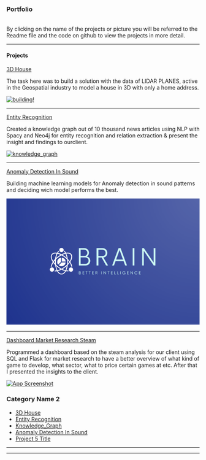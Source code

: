 ### Portfolio
<br> By clicking on the name of the projects or picture you will be referred to the Readme file and the code on github to view the projects in more detail. <br>

---

#### Projects

[3D House](https://github.com/agilepydev/3D-House)

The task here was to build a solution with the data of LIDAR PLANES, active in the Geospatial industry to model a house in 3D with only a home address.

[![building!](https://user-images.githubusercontent.com/90683636/140307269-092186fb-f23c-4114-9ad4-9178ec76237f.png)](https://github.com/agilepydev/3D-House)

---
[Entity Recognition](https://github.com/agilepydev/Entity_Recognition-1?organization=agilepydev&organization=agilepydev)

Created a knowledge graph out of 10 thousand news articles using NLP with Spacy and Neo4j for entity recognition and relation extraction & present the insight and findings to ourclient.

[![knowledge_graph](https://d1.awsstatic.com/products/Neptune/knowledge_graph.b0e9408219d92f2ca3c7a05cccf9a5a72e34ddbd.png)](https://github.com/agilepydev/Entity_Recognition-1?organization=agilepydev&organization=agilepydev)

---

[Anomaly Detection In Sound](https://github.com/agilepydev/brAIn-individual-)

Building machine learning models for Anomaly detection in sound patterns and deciding wich model performs the best.

[![App Screenshot](https://raw.githubusercontent.com/agilepydev/brAIn-individual-/main/assets/brain.png)](https://github.com/agilepydev/brAIn-individual-)

---

[Dashboard Market Research Steam](https://github.com/agilepydev/deployment-demo)

Programmed a dashboard based on the steam analysis for our client using SQL and Flask for market research to have a better overview of what kind of game to develop, what sector, what to price certain games at etc. After that I presented the insights to the client.

[![App Screenshot](https://user-images.githubusercontent.com/90683636/154274225-85205c9f-eeb9-4474-9631-376969b3807c.png)](https://github.com/agilepydev/deployment-demo)


### Category Name 2

- [3D House](https://github.com/agilepydev/3D-House)
- [Entity Recognition](http://example.com/)
- [Knowledge_Graph](http://example.com/)
- [Anomaly Detection In Sound](http://example.com/)
- [Project 5 Title](http://example.com/)

---




---
<!-- Remove above link if you don't want to attibute -->
